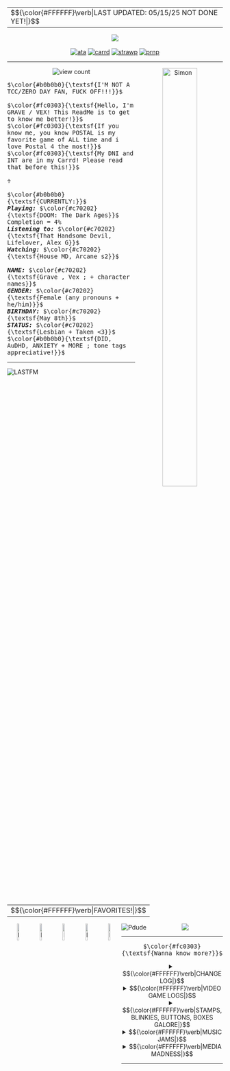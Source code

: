 <div align="center">
<table>
<tr>
  <td>$${\color{#FFFFFF}\verb|LAST UPDATED: 05/15/25 NOT DONE YET!|}$$</td>
</tr>
</table>

![](https://64.media.tumblr.com/549f3609cec3c5d0f069f653af3a148e/6869b527f3370e87-38/s2048x3072/ceec0c035a21a99f8fcb7cb76c47ec18872727a5.pnj)

<a href="https://vexulii.atabook.org/"><img src="https://64.media.tumblr.com/07ca6df46127e58ffbcc297bc0641ce4/f75810b6a46a81bc-d3/s100x200/a184a4146e27480a8897f1a55a0fd12194dacd03.pnj" align="center" alt="ata" title="ATABOOK"></a>
<a href="https://vexgrave.ju.mp/"><img src="https://64.media.tumblr.com/5ee9de85af23a4b60da67f35b5a4b1dd/f75810b6a46a81bc-29/s100x200/2632e1aa7d9d83e1d4507c50de96251e3b853f78.pnj" align="center" alt="carrd" title="CARRD"></a>
<a href="https://vexulii.straw.page/gonepostal"><img src="https://64.media.tumblr.com/1ddea90f8cc66a8e701627b44fd233d1/f75810b6a46a81bc-c7/s100x200/7223ea453f7513187750d1b9503d463b818d78d4.pnj" align="center" alt="strawp" title="STRAWPAGE"></a>
<a href="https://en.pronouns.page/@vexulii#google_vignette"><img src="https://64.media.tumblr.com/43685abb7af867573d2fd6ddc492fed2/f75810b6a46a81bc-70/s100x200/d4b43384c97b00511d93db426f0b965b106a1759.pnj" align="center" alt="prnp" title="PRONOUNS PAGE"></a>

<hr>
<img src="https://64.media.tumblr.com/4911cc8881c4b3919135f070714ba0a1/581d3029efd2f724-d2/s500x750/29cf54084d51db51a5f4912ddbb145fd03469b0e.pnj" width="40%" height="50%" align="right" alt="Simon" title="Art by SKELTRR">

 <img src="https://komarev.com/ghpvc/?username=vexuliii&color=780F0F&amp;label=Monsters+Killed:" align="center" alt="view count" title="I see youuu"></a>


<p align="left"> <kbd>$\color{#b0b0b0}{\textsf{I'M NOT A TCC/ZERO DAY FAN, FUCK OFF!!!}}$<br><br>$\color{#fc0303}{\textsf{Hello, I'm GRAVE / VEX! This ReadMe is to get to know me better!}}$<br>$\color{#fc0303}{\textsf{If you know me, you know POSTAL is my favorite game of ALL time and i love Postal 4 the most!}}$<br>$\color{#fc0303}{\textsf{My DNI and INT are in my Carrd! Please read that before this!}}$<br><br>♰<br><br>$\color{#b0b0b0}{\textsf{CURRENTLY:}}$<br><i><b>Playing:</i></b> $\color{#c70202}{\textsf{DOOM: The Dark Ages}}$ Completion = 4%<br><b><i>Listening to:</i></b> $\color{#c70202}{\textsf{That Handsome Devil, Lifelover, Alex G}}$<br><b><i>Watching:</i></b> $\color{#c70202}{\textsf{House MD, Arcane s2}}$ <br><br><b><i>NAME:</i></b> $\color{#c70202}{\textsf{Grave , Vex ; + character names}}$ <br><b><i>GENDER:</i></b> $\color{#c70202}{\textsf{Female (any pronouns + he/him)}}$ <br><b><i>BIRTHDAY:</i></b> $\color{#c70202}{\textsf{May 8th}}$ <br><b><i>STATUS:</i></b> $\color{#c70202}{\textsf{Lesbian + Taken <3}}$ <br> $\color{#b0b0b0}{\textsf{DID, AuDHD, ANXIETY + MORE ; tone tags appreciative!}}$&nbsp;</kbd> 

<hr> 

<a href="https://www.last.fm/user/Vexulii"><img src="https://lastfm-recently-played.vercel.app/api?user=Vexulii&footer_style=compact_stats&count=1&width=500&loved=true&header_style=none&bg_color=780F0F" align="left" alt="LASTFM" title="Hey, thats some good tunes!"></a>


<br>

<table>
<tr>
  <td>$${\color{#FFFFFF}\verb|FAVORITES!|}$$</td>
</tr>
</table>

<!---IM SO CONFUSED SOMEONE SAVE ME-->

<a href="https://open.spotify.com/track/57CsspUUBt5A65WRgywR7f?si=dcfabf75d2744ff1"><img src="https://64.media.tumblr.com/6aba530459a41cd9b617a6fd5a8ed418/27c7f397606aef4d-69/s540x810/b133da597212dcbadc6ef5dc5a096c70893685d9.pnj" width="10%" height="10%" align="left" alt="LASTFM" title="Gone Postal - A Fall To Break"></a>
<a href="https://open.spotify.com/track/05NpeTQWnzXS1d8ZqL4YFZ?si=4fdb62036198419f"><img src="https://64.media.tumblr.com/6c8f2f5032596426737a5e9e5c994147/27c7f397606aef4d-aa/s400x600/e43653579d54e975c84ce6f7365a948698951242.pnj" width="10%" height="10%" align="left" alt="LASTFM" title="Twisted Transistor - Korn"></a>
<a href="https://open.spotify.com/track/3faORyOXd3nhvEAXzleLDb?si=6ea637414dd84591"><img src="https://64.media.tumblr.com/1032d2ff68e947693a4ddedca7bf5d92/27c7f397606aef4d-93/s400x600/440fdd49d079d786a25bb5a8069433db3f4cf25c.pnj" width="10%" height="10%" align="left" alt="LASTFM" title="Lifelover - En Man I Sina Sämsta År"></a>
<a href="https://open.spotify.com/track/33yAEqzKXexYM3WlOYtTfQ?si=a5fb5dd3eee248e4"><img src="https://64.media.tumblr.com/f0c4a57f7239c3d67766fa2cb92a7a83/27c7f397606aef4d-23/s400x600/a693a438d4de9124be13a1943fac93fe3a347ac7.pnj" width="10%" height="10%" align="left" alt="LASTFM" title="D.A.N.C.E - Justice"></a>
<a href="https://open.spotify.com/track/1R2S07B6YqebXf3SbDK0dR?si=0229893360bd4bd5"><img src="https://64.media.tumblr.com/68059f2098b872f88310da2878c2db38/27c7f397606aef4d-d1/s400x600/6c04ff3528ebf671ca951983e468cb6da8b8e669.pnj" width="10%" height="10%" align="left" alt="LASTFM" title="1937 Statepark - Car Seat Headrest"></a>


<img src="https://64.media.tumblr.com/f1d2ddf8c02a573531daa29cbb134720/448de2f235b8fcbe-70/s500x750/b40b73a25b67d08b5cec03cc0af7de6e586a5c75.pnj" align="left" alt="Pdude" title="Art by SKELTRR"></a>

![](https://64.media.tumblr.com/2931c70dd11e6a170720fcd1bd1490f7/5657e6f916b52bef-7f/s250x400/9edc6bb85af6a9450286b51ddbad13faaad04cd0.gifv)

<hr>

</details>

<kbd>$\color{#fc0303}{\textsf{Wanna know more?}}$

<details>
                                                            <summary> <td>$${\color{#FFFFFF}\verb|CHANGELOG|}$$</td></summary>
  <b><i>2025</i></b> <br><br>
              ♰ added warning to stamps and stuff - 5/15 <br>
              ♰ added sub details in stamps and stuff - 5/15 <br>
              ♰ removed doom punch... - 5/15 <br>
              ♰ added doom punch - 5/15 <br>
              ♰ fixed backwards change longs - 5/15 <br>
              ♰ added media logs - 5/15<br>
              ♰ added music logs - 5/15<br> 
              ♰ added year date to changelogs - 5/15<br>
              ♰ fixed divider issues in changelogs - 5/15<br>
              ♰ added webgraphics details - 5/15<br>
              ♰ added changelogs - 5/15 <br>

 
  <hr>

  </details>

  
<details>
                                                      <summary> <td>$${\color{#FFFFFF}\verb|VIDEO GAME LOGS|}$$</td></summary>

 
  <hr>
<a href="https://store.steampowered.com/app/232770/POSTAL/"><img src="https://64.media.tumblr.com/9371e0f6a90a07094d463d5118b24141/d02b2c8733e9f7dd-61/s250x400/199b993a94567a5904473c5ca02c1cf442c5a864.gifv" width="115" align="left" alt="postal" title="Postal 1997"></a> 

<div align="right">

Postal is a 1997 top-down shooter video game developed by Running with Scissors and published by Ripcord Games. Playing as the Postal Dude after getting evicted from your home, the Dude has a series of delusions leading him to believe the United States Air Force is putting chemicals in the air to make a plague infecting the civilians in Paradise, Arizona. Goal: kill all the 'hostiles' inside each area of the map, but, the option to kill civilians is there too. Go play postal for the conclusion!
<br>
<b><i>Completed:</b></i> yes ♰ <b><i>Rating:</b></i> 5/5 (bias) ♰ <b><i>100%?:</b></i> almost... ♰ 18/27 achievements ♰
<hr>



<a href="https://store.steampowered.com/app/550/Left_4_Dead_2/"><img src="https://64.media.tumblr.com/1baa26b86f75e2dc64ed29f1d0eb8801/d02b2c8733e9f7dd-ed/s250x400/d43a9e58ad9cb4670002813cabe5eea094cc7d2b.gifv" width="115" align="left" alt="l4d2" title="Left 4 Dead 2"></a>

<div align="left">

<br>
Set in the zombie apocalypse, Left 4 Dead 2 (L4D2) is the highly anticipated sequel to the award-winning Left 4 Dead, the #1 co-op game of 2008. Not much to describe about l4d since everyone knows it,, but i looove playing as Ellis and Bill. My favorite weapon to use is the SG-552 along with the uzi! I think my favorite maps have to be Dark Carnival and Dead Center just because of the end maps... I also go nuts over the special infected designs, and I looove Smokers sm...
<br>
<b><i>Completed:</b></i> yes ♰ <b><i>Rating:</b></i> 4/5 ♰ <b><i>100%?:</b></i> No ♰ 27/101 achievements ♰
<hr>


</details>

  <details>
                                              <summary> <td>$${\color{#FFFFFF}\verb|STAMPS, BLINKIES, BUTTONS, BOXES GALORE|}$$</td></summary>
<br>
    <kbd>$\color{#fc0303}{\textsf{WARNING! EYESTRAIN, FLASHING/FAST IMAGES!}}$</kbd>
    <br>

<br>
<div align="right">
  <details>
    <summary> <td>$${\color{#FFFFFF}\verb|STAMPS|}$$</td></summary>
  </details>

  <details>
    <summary> <td>$${\color{#FFFFFF}\verb|BLINKIES|}$$</td></summary>
  </details>

  <details>
    <summary> <td>$${\color{#FFFFFF}\verb|BUTTONS|}$$</td></summary>
  </details>

  <details>
    <summary> <td>$${\color{#FFFFFF}\verb|USERBOXES|}$$</td></summary>
  </details>

  <details>
    <summary> <td>$${\color{#FFFFFF}\verb|PERSONAL GRAPHICS|}$$</td></summary>
    ones that i relate to and whatnot
  </details>

<details>
    <summary> <td>$${\color{#FFFFFF}\verb|STAMPS + BLINKIES I'VE MADE|}$$</td></summary>
  brutally murder people with hatches and whatnot....
  </details>

 <hr>
  </details>


</details>

</details>

<details>
                                                        <summary> <td>$${\color{#FFFFFF}\verb|MUSIC JAMS|}$$</td></summary>
<hr>


</details>


</details>

<details>
                                                      <summary> <td>$${\color{#FFFFFF}\verb|MEDIA MADNESS|}$$</td></summary>
<hr>


</details>
<hr>

<div>
  

